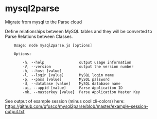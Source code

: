 mysql2parse
===========

Migrate from mysql to the Parse cloud

Define relationships between MySQL tables and they will be converted to Parse Relations between Classes.

        Usage: node mysql2parse.js [options]

        Options:

            -h, --help                output usage information
            -V, --version             output the version number
            -h, --host [value]
            -l, --login [value]       MySQL login name
            -p, --pass [value]        MySQL password
            -d, --database [value]    MySQL database name
            -ai, --appid [value]      Parse Application ID
            -mk, --masterkey [value]  Parse Application Master Key


See output of example session (minus cool cli-colors) here: https://github.com/gfosco/mysql2parse/blob/master/example-session-output.txt
    
    